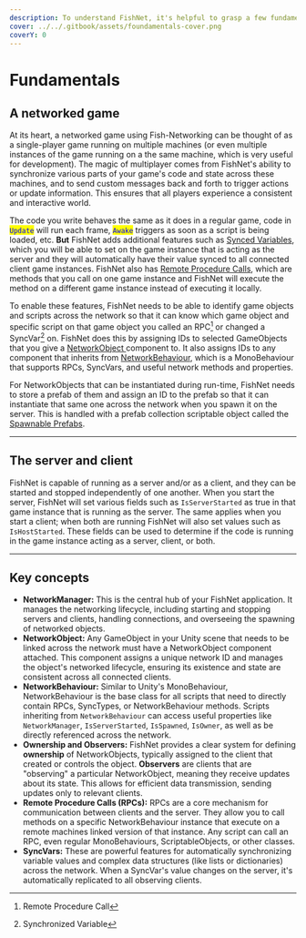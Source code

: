 ```yaml
---
description: To understand FishNet, it's helpful to grasp a few fundamental concepts
cover: ../../.gitbook/assets/foundamentals-cover.png
coverY: 0
---
```


# Fundamentals

## A networked game

At its heart, a networked game using Fish-Networking can be thought of as a single-player game running on multiple machines (or even multiple instances of the game running on a the same machine, which is very useful for development). The magic of multiplayer comes from FishNet's ability to synchronize various parts of your game's code and state across these machines, and to send custom messages back and forth to trigger actions or update information. This ensures that all players experience a consistent and interactive world.

The code you write behaves the same as it does in a regular game, code in <mark style="color:blue;">`Update`</mark> will run each frame, <mark style="color:blue;">`Awake`</mark> triggers as soon as a script is being loaded, etc. **But** FishNet adds additional features such as [Synced Variables](../features/network-communication/synchronizing/), which you will be able to set on the game instance that is acting as the server and they will automatically have their value synced to all connected client game instances. FishNet also has [Remote Procedure Calls](../features/network-communication/remote-procedure-calls.md), which are methods that you call on one game instance and FishNet will execute the method on a different game instance instead of executing it locally.

To enable these features, FishNet needs to be able to identify game objects and scripts across the network so that it can know which game object and specific script on that game object you called an RPC[^1] or changed a SyncVar[^2] on. FishNet does this by assigning IDs to selected GameObjects that you give a [NetworkObject ](../features/networked-gameobjects-and-scripts/networkobjects/)component to. It also assigns IDs to any component that inherits from [NetworkBehaviour](../features/networked-gameobjects-and-scripts/network-behaviour-guides.md), which is a MonoBehaviour that supports RPCs, SyncVars, and useful network methods and properties.

For NetworkObjects that can be instantiated during run-time, FishNet needs to store a prefab of them and assign an ID to the prefab so that it can instantiate that same one across the network when you spawn it on the server. This is handled with a prefab collection scriptable object called the [Spawnable Prefabs](../../fishnet-building-blocks/scriptableobjects/spawnableprefabs/).

***

## The server and client

FishNet is capable of running as a server and/or as a client, and they can be started and stopped independently of one another. When you start the server, FishNet will set various fields such as `IsServerStarted` as true in that game instance that is running as the server. The same applies when you start a client; when both are running FishNet will also set values such as `IsHostStarted`. These fields can be used to determine if the code is running in the game instance acting as a server, client, or both.

***

## Key concepts

* **NetworkManager:** This is the central hub of your FishNet application. It manages the networking lifecycle, including starting and stopping servers and clients, handling connections, and overseeing the spawning of networked objects.
* **NetworkObject:** Any GameObject in your Unity scene that needs to be linked across the network must have a NetworkObject component attached. This component assigns a unique network ID and manages the object's networked lifecycle, ensuring its existence and state are consistent across all connected clients.
* **NetworkBehaviour:** Similar to Unity's MonoBehaviour, NetworkBehaviour is the base class for all scripts that need to directly contain RPCs, SyncTypes, or NetworkBehaviour methods. Scripts inheriting from `NetworkBehaviour` can access useful properties like `NetworkManager`, `IsServerStarted`, `IsSpawned`, `IsOwner`, as well as be directly referenced across the network.
* **Ownership and Observers:** FishNet provides a clear system for defining **ownership** of NetworkObjects, typically assigned to the client that created or controls the object. **Observers** are clients that are "observing" a particular NetworkObject, meaning they receive updates about its state. This allows for efficient data transmission, sending updates only to relevant clients.
* **Remote Procedure Calls (RPCs):** RPCs are a core mechanism for communication between clients and the server. They allow you to call methods on a specific NetworkBehaviour instance that execute on a remote machines linked version of that instance. Any script can call an RPC, even regular MonoBehaviours, ScriptableObjects, or other classes.
* **SyncVars:** These are powerful features for automatically synchronizing variable values and complex data structures (like lists or dictionaries) across the network. When a SyncVar's value changes on the server, it's automatically replicated to all observing clients.

[^1]: Remote Procedure Call

[^2]: Synchronized Variable
